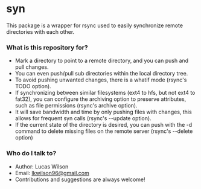 # syn #

This package is a wrapper for rsync used to easily synchronize remote
directories with each other.

### What is this repository for? ###

* Mark a directory to point to a remote directory, and you can push and pull
  changes.
* You can even push/pull sub directories within the local directory tree.
* To avoid pushing unwanted changes, there is a whatif mode (rsync's TODO
  option).
* If synchronizing between similar filesystems (ext4 to hfs, but not ext4 to
  fat32), you can configure the archiving option to preserve attributes, such
  as file permissions (rsync's archive option).
* It will save bandwidth and time by only pushing files with changes, this
  allows for frequent syn calls (rsync's --update option).
* If the current state of the directory is desired, you can push with the -d
  command to delete missing files on the remote server (rsync's --delete
  option)

### Who do I talk to? ###

* Author: Lucas Wilson
* Email: lkwilson96@gmail.com
* Contributions and suggestions are always welcome!
